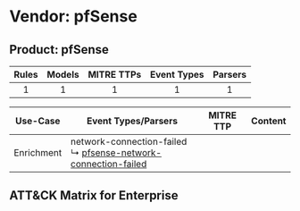 Vendor: pfSense
===============
Product: pfSense
----------------
| Rules | Models | MITRE TTPs | Event Types | Parsers |
|:-----:|:------:|:----------:|:-----------:|:-------:|
|   1   |   1    |     1      |      1      |    1    |

|  Use-Case  | Event Types/Parsers                                                                                                                  | MITRE TTP | Content                                            |
|:----------:| ------------------------------------------------------------------------------------------------------------------------------------ | --------- | -------------------------------------------------- |
| Enrichment |  network-connection-failed<br> ↳ [pfsense-network-connection-failed](Parsers/parserContent_pfsense-network-connection-failed.md)<br> |           | [](Rules_Models/r_m_pfsense_pfsense_Enrichment.md) |

ATT&CK Matrix for Enterprise
----------------------------
